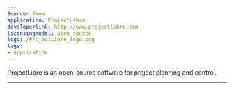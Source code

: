 ```yaml
---
Source: SNow
application: ProjectLibre
developerlink: http://www.projectlibre.com
licensingmodel: open source
logo: /ProjectLibre_logo.png
tags:
- application
---
```

ProjectLibre is an open-source software for project planning and control.

---
